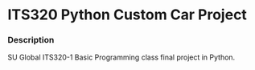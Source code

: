 # ITS320 Python Custom Car Project
### Description
SU Global ITS320-1 Basic Programming class final project in Python.



